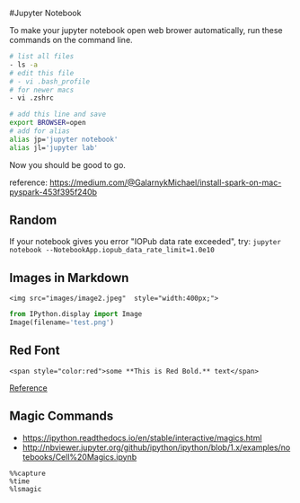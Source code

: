 #Jupyter Notebook 

To make your jupyter notebook open web brower 
automatically, run these commands on the command line. 

```sh 
# list all files 
- ls -a 
# edit this file 
# - vi .bash_profile
# for newer macs 
- vi .zshrc

# add this line and save 
export BROWSER=open
# add for alias 
alias jp='jupyter notebook'
alias jl='jupyter lab'
``` 

Now you should be good to go. 

reference: https://medium.com/@GalarnykMichael/install-spark-on-mac-pyspark-453f395f240b

## Random

If your notebook gives you error "IOPub data rate exceeded", try: 
`jupyter notebook --NotebookApp.iopub_data_rate_limit=1.0e10`


## Images in Markdown 
```
<img src="images/image2.jpeg"  style="width:400px;">
```

```py 
from IPython.display import Image
Image(filename='test.png') 
```

## Red Font 
```
<span style="color:red">some **This is Red Bold.** text</span>
```
[Reference](https://stackoverflow.com/questions/35465557/how-to-apply-color-in-markdown)


## Magic Commands 

- https://ipython.readthedocs.io/en/stable/interactive/magics.html
- http://nbviewer.jupyter.org/github/ipython/ipython/blob/1.x/examples/notebooks/Cell%20Magics.ipynb

```
%%capture 
%time 
%lsmagic
```